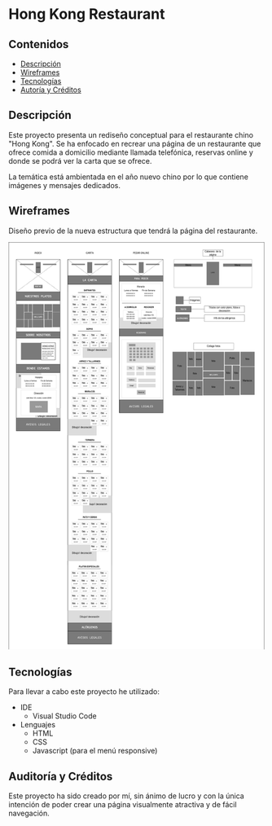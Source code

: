 # Hong Kong Restaurant

## Contenidos
  - [Descripción](#description)
  - [Wireframes](#wireframes)
  - [Tecnologías ](#tecnologias)
  - [Autoría y Créditos](#autoriaycreaditos)

## Descripción

Este proyecto presenta un rediseño conceptual para el restaurante chino "Hong Kong". Se ha enfocado en recrear una página de un restaurante que ofrece comida a domicilio mediante llamada telefónica, reservas online y donde se podrá ver la carta que se ofrece.

La temática está ambientada en el año nuevo chino por lo que contiene imágenes y mensajes dedicados.

## Wireframes

Diseño previo de la nueva estructura que tendrá la página del restaurante.

<img src="readme-img/Wireframe_proyecto_HKR.png" alt="wireframe de la web" height="800px">

## Tecnologías

Para llevar a cabo este proyecto he utilizado:
  - IDE
      - Visual Studio Code
  - Lenguajes
      - HTML
      - CSS
      - Javascript (para el menú responsive)
   
## Auditoría y Créditos

Este proyecto ha sido creado por mí, sin ánimo de lucro y con la única intención de poder crear una página visualmente atractiva y de fácil navegación.
